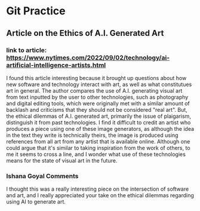 # Git Practice

## Article on the Ethics of A.I. Generated Art
### link to article: https://www.nytimes.com/2022/09/02/technology/ai-artificial-intelligence-artists.html

I found this article interesting because it brought up questions about how new software and technology interact with art, as well as  what constitutues art in general. The author compares the use of A.I. generating visual art from text inputted by the user to other technologies, such as photography and digital editing tools, which were originally met with a similar amount of backlash and criticisms that they should not be considered "real art". But, the ethical dilemmas of A.I. generated art, primarily the issue of plaigarism, distinguish it from past technologies. I find it difficult to credit an artist who produces a piece using one of these image generators, as although the idea in the text they write is technically theirs, the image is produced using references from all art from any artist that is available online. Although one could argue that it's similar to taking inspiration from the work of others, to me it seems to cross a line, and I wonder what use of these technologies means for the state of visual art in the future. 

### Ishana Goyal Comments
I thought this was a really interesting piece on the intersection of software and art, and I really appreciated your take on the ethical dilemmas regarding using AI to generate art. 